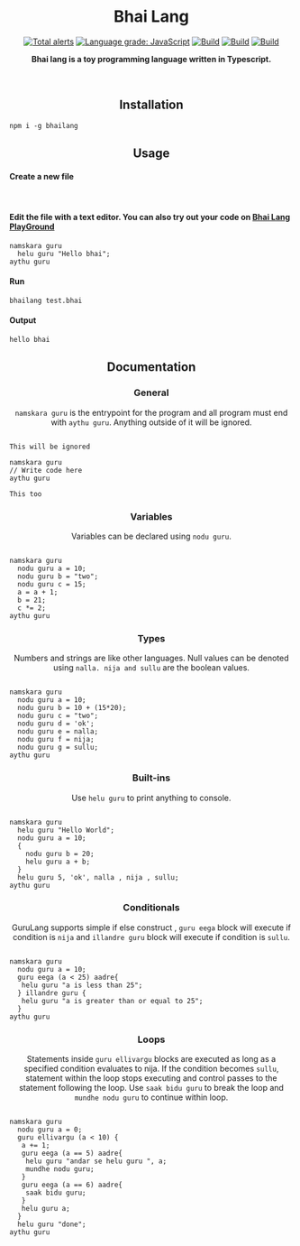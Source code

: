 <h1 align="center">Bhai Lang</h1>
<p align="center">
<a href="https://lgtm.com/projects/g/DulLabs/bhai-lang/alerts/"><img alt="Total alerts" src="https://img.shields.io/lgtm/alerts/g/DulLabs/bhai-lang.svg?logo=lgtm&logoWidth=18"/></a>
<a href="https://lgtm.com/projects/g/DulLabs/bhai-lang/context:javascript"><img alt="Language grade: JavaScript" src="https://img.shields.io/lgtm/grade/javascript/g/DulLabs/bhai-lang.svg?logo=lgtm&logoWidth=18"/></a>
<a href="https://github.com/DulLabs/bhai-lang/actions/workflows/node.js.yml/badge.svg"><img alt="Build" src="https://github.com/DulLabs/bhai-lang/actions/workflows/node.js.yml/badge.svg"/></a>
<a href="https://bhailang.js.org/"><img alt="Build" src="https://img.shields.io/badge/website-bhailang.js.org-orange"/></a>
<a href="https://www.npmjs.com/package/bhailang"><img alt="Build" src="https://img.shields.io/badge/npm-bhailang-orange"/></a>
  
</p>
<p align="center">
  <b>Bhai lang is a toy programming language written in Typescript.</b>
</p>
<br>

<h2 align="center">Installation</h2>

```
npm i -g bhailang
```

<h2 align="center">Usage</h2>

<h4 align="left">Create a new file</h4><br/>


<h4 align="left">Edit the file with a text editor.
You can also try out your code on <a href="https://bhailang.js.org/#playground">Bhai Lang PlayGround</a></h4>

```
namskara guru
  helu guru "Hello bhai";
aythu guru

```

<h4 align="left">Run</h4>

```
bhailang test.bhai
```

<h4 align="left">Output</h4>

```
hello bhai
```



<h2 align="center">Documentation</h2>

<h3 align="center">General</h3>
<p align="center"><code>namskara guru</code> is the entrypoint for the program and all program must end with <code>aythu guru</code>. Anything outside of it will be ignored.</p>

```

This will be ignored

namskara guru
// Write code here
aythu guru

This too
```

<h3 align="center">Variables</h3>
<p align="center">Variables can be declared using <code>nodu guru</code>.</p>

```

namskara guru
  nodu guru a = 10;
  nodu guru b = "two";
  nodu guru c = 15;
  a = a + 1;
  b = 21;
  c *= 2;
aythu guru
```

<h3 align="center">Types</h3>
<p align="center">Numbers and strings are like other languages. Null values can be denoted using <code>nalla. nija and sullu</code> are the boolean values.</p>

```

namskara guru
  nodu guru a = 10;
  nodu guru b = 10 + (15*20);
  nodu guru c = "two";
  nodu guru d = 'ok';
  nodu guru e = nalla;
  nodu guru f = nija;
  nodu guru g = sullu;
aythu guru
```

<h3 align="center">Built-ins</h3>
<p align="center">Use <code>helu guru</code> to print anything to console.</p>

```

namskara guru
  helu guru "Hello World";
  nodu guru a = 10;
  {
    nodu guru b = 20;
    helu guru a + b;
  }
  helu guru 5, 'ok', nalla , nija , sullu;
aythu guru
```

<h3 align="center">Conditionals</h3>
<p align="center">GuruLang supports simple if else construct , <code>guru eega</code> block will execute if condition is <code>nija</code> and <code>illandre guru</code> block will execute if condition is <code>sullu</code>.</p>

```

namskara guru
  nodu guru a = 10;
  guru eega (a < 25) aadre{
   helu guru "a is less than 25";
  } illandre guru {
   helu guru "a is greater than or equal to 25";
  }
aythu guru
```

<h3 align="center">Loops</h3>
<p align="center">Statements inside <code>guru ellivargu</code> blocks are executed as long as a specified condition evaluates to nija. If the condition becomes <code>sullu</code>, statement within the loop stops executing and control passes to the statement following the loop. Use <code>saak bidu guru</code> to break the loop and <code className="language-cpp">mundhe nodu guru</code> to continue within loop.</p>


```

namskara guru
  nodu guru a = 0;
  guru ellivargu (a < 10) {
   a += 1;
   guru eega (a == 5) aadre{
    helu guru "andar se helu guru ", a;
    mundhe nodu guru;
   }
   guru eega (a == 6) aadre{
    saak bidu guru;
   }
   helu guru a;
  }
  helu guru "done";
aythu guru
```



